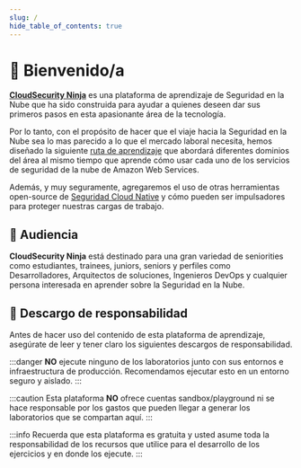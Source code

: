 ```yaml
---
slug: /
hide_table_of_contents: true
---
```


# 👋 Bienvenido/a

**[CloudSecurity Ninja](https://github.com/gerardokaztro/cloudsec-ninja)** es una plataforma de aprendizaje de Seguridad en la Nube que ha sido construida para ayudar a quienes deseen dar sus primeros pasos en esta apasionante área de la tecnología.

Por lo tanto, con el propósito de hacer que el viaje hacia la Seguridad en la Nube sea lo mas parecido a lo que el mercado laboral necesita, hemos diseñado la siguiente [ruta de aprendizaje](./bienvenida/ruta-de-aprendizaje) que abordará diferentes dominios del área al mismo tiempo que aprende cómo usar cada uno de los servicios de seguridad de la nube de Amazon Web Services.

Además, y muy seguramente, agregaremos el uso de otras herramientas open-source de [Seguridad Cloud Native](https://www.cncf.io/projects/) y cómo pueden ser impulsadores para proteger nuestras cargas de trabajo.

## 🫵 Audiencia

**CloudSecurity Ninja** está destinado para una gran variedad de seniorities como estudiantes, trainees, juniors, seniors y perfiles como Desarrolladores, Arquitectos de soluciones, Ingenieros DevOps y cualquier persona interesada en aprender sobre la Seguridad en la Nube.

## 🚨 Descargo de responsabilidad

Antes de hacer uso del contenido de esta plataforma de aprendizaje, asegúrate de leer y tener claro los siguientes descargos de responsabilidad.

:::danger
**NO** ejecute ninguno de los laboratorios junto con sus entornos e infraestructura de producción. Recomendamos ejecutar esto en un entorno seguro y aislado.
:::

:::caution
Esta plataforma **NO** ofrece cuentas sandbox/playground ni se hace responsable por los gastos que pueden llegar a generar los laboratorios que se compartan aquí.
:::

:::info
Recuerda que esta plataforma es gratuita y usted asume toda la responsabilidad de los recursos que utilice para el desarrollo de los ejercicios y en donde los ejecute.
:::

